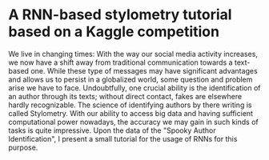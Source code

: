 # A RNN-based stylometry tutorial based on a Kaggle competition

We live in changing times: With the way our social media activity increases, we now have a shift away from traditional communication towards a text-based one. While these type of messages may have significant advantages and allows us to persist in a globalized world, some question and problem arise we have to face. Undoubtfully, one crucial ability is the identification of an author through its texts; without direct contact, fakes are elsewhere hardly recognizable.
The science of identifying authors by there writing is called Stylometry. With our ability to access big data and having sufficient computational power nowadays, the accuracy we may gain in such kinds of tasks is quite impressive. Upon the data of the "Spooky Author Identification", I present a small tutorial for the usage of RNNs for this purpose.



